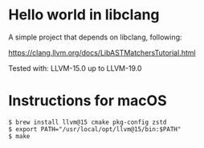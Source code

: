 # Hello world in libclang

A simple project that depends on libclang, following:

https://clang.llvm.org/docs/LibASTMatchersTutorial.html

Tested with: LLVM-15.0 up to LLVM-19.0

# Instructions for macOS

```
$ brew install llvm@15 cmake pkg-config zstd
$ export PATH="/usr/local/opt/llvm@15/bin:$PATH"
$ make
```

